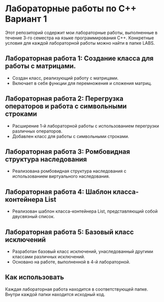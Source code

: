 # Лабораторные работы по C++ Вариант 1

Этот репозиторий содержит мои лабораторные работы, выполненные в течение 3-го семестра на языке программирования C++. Конкретные условия для каждой лабораторной работы можно найти в папке LABS.

## Лабораторная работа 1: Создание класса для работы с матрицами.

- Создан класс, реализующий работу с матрицами.
- Включает в себя функции для перемножения и сложения матриц.

## Лабораторная работа 2: Перегрузка операторов и работа с символьными строками

- Расширение 1-й лабораторной работы с использованием перегрузки различных операторов.
- Добавлен класс для работы с символьными строками.

## Лабораторная работа 3: Ромбовидная структура наследования

- Реализована ромбовидная структура наследования с использованием виртуального наследования.

## Лабораторная работа 4: Шаблон класса-контейнера List

- Реализован шаблон класса-контейнера List, представляющий собой двусвязный список.

## Лабораторная работа 5: Базовый класс исключений

- Разработан базовый класс исключений, унаследованный другими классами различных исключений.
- Основано на работе, выполненной в 4-й лабораторной.

## Как использовать

Каждая лабораторная работа находится в соответствующей папке. Внутри каждой папки находится исходный код.
